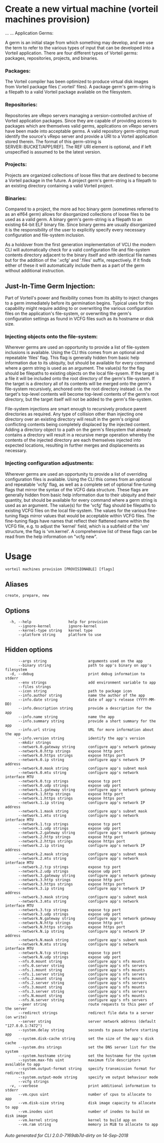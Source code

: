 # Create a new virtual machine (vorteil machines provision)

...
...
Application Germs:

A germ is an initial stage from which something may develop, and we use the
term to refer to the various types of input that can be developed into a
Vorteil application.  There are four different types of Vorteil germs:
packages, repositories, projects, and binaries.

### Packages:

The Vorteil compiler has been optimized to produce virtual disk images from
Vorteil package files ('.vorteil' files). A package germ's germ-string is a
filepath to a valid Vorteil package available on the filesystem.

### Repositories:

Repositories are vRepo servers managing a version-controlled archive of
Vorteil application packages. Since they are capable of providing access to
packages which are themselves valid germs, applications on vRepo servers
have been made into acceptable germs. A valid repository germ-string must
identify the source's vRepo server and provide a URI to a Vorteil
application stored therein. The format of this germ-string is
SERVER::BUCKET/APP[/REF]. The REF URI element is optional, and if left
unspecified is assumed to be the latest version.

### Projects:

Projects are organized collections of loose files that are destined to
become a Vorteil package in the future. A project germ's germ-string is a
filepath to an existing directory containing a valid Vorteil project.

### Binaries:

Compared to a project, the more ad hoc binary germ (sometimes referred to as
an elf64 germ) allows for disorganized collections of loose files to be used
as a valid germ. A binary germ's germ-string is a filepath to an existing
64-bit ELF binary file. Since binary germs are usually disorganized it is
the responsibility of the user to explicitly specify every necessary
configuration and file-system inclusion.

As a holdover from the first generation implementation of VCLI the modern
CLI will automatically check for a valid configuration file and file-system
contents directory adjacent to the binary itself and with identical file
names but for the addition of the '.vcfg' and '.files' suffix, respectively.
If it finds either of these it will automatically include them as a part of
the germ without additional instruction.

## Just-In-Time Germ Injection:

Part of Vorteil's power and flexibility comes from its ability to inject
changes to a germ immediately before its germination begins. Typical uses for
this capability might require adding to or overwriting the various
configuration files on the application's file-system, or overwriting the
germ's configuration settings as found in VCFG files such as its hostname or
disk size.

### Injecting objects onto the file-system:

Wherever germs are used an opportunity to provide a list of file-system
inclusions is available. Using the CLI this comes from an optional and
repeatable 'files' flag. This flag is generally hidden from basic help
information due to its ubiquity, but should be available for every command
where a germ string is used as an argument. The value(s) for the flag should
be filepaths to existing objects on the local file-sysem. If the target is a
file it will be included onto the root directory of the germ's file-system.
If the target is a directory all of its contents will be merged onto the
germ's file-system recursively, anchored onto the root directory instead:
i.e. the target's top-level contents will become top-level contents of the
germ's root directory, but the target itself will not be added to the germ's
file-system.

File-system injections are smart enough to recursively produce parent
directories as required. Any type of collision other than injecting one
directory over an existing directory will result in the germ's original
conflicting contents being completely displaced by the injected content.
Adding a directory object to a path on the germ's filesystem that already
contains a directory will result in a recursive merge operation whereby the
contents of the injected directory are each themselves injected into
expected locations, resulting in further merges and displacements as
necessary.

### Injecting configuration adjustments:

Wherever germs are used an opportunity to provide a list of overriding
configuration files is available. Using the CLI this comes from an optional
and repeatable 'vcfg' flag, as well as a complete set of optional
fine-tuning flags that mirror the syntax of the VCFG data structure. These
flags are generally hidden from basic help information due to their ubiquity
and their quantity, but should be available for every command where a germ
string is used as an argument. The value(s) for the 'vcfg' flag should be
filepaths to existing VCFG files on the local file-system. The values for
the various fine-tuning flags mirror values that would be acceptable within
VCFG files. The fine-tuning flags have names that reflect their flattened
name within the VCFG file, e.g. to adjust the 'kernel' field, which is a
subfield of the 'vm' structure, the flag is 'vm.kernel'. A comprehensive
list of these flags can be read from the help information on "vcfg new".

# Usage

```
vorteil machines provision [PROVISIONABLE] [flags]
```

## Aliases

```
create, prepare, new
```

## Options

```
  -h, --help                 help for provision
      --ignore-kernel        ignore-kernel
      --kernel-type string   kernel type
      --platform string      platform to use
```

## Hidden options

```
      --args string                   arguments used on the app
      --binary string                 path to app's binary on app's filesystem
  -d, --debug                         print debug information to stderr
      --env strings                   add environment variable to app
      --files strings                 
      --icon string                   path to package icon
      --info.author string            name the author of the app
      --info.date string              date of app's release (YYYY-MM-DD)
      --info.description string       provide a description for the app
      --info.name string              name the app
      --info.summary string           provide a short summary for the app
      --info.url string               URL for more information about the app
      --info.version string           identify the app's version
      --mkdir strings                 
      --network.0.gateway string      configure app's network gateway
      --network.0.http strings        expose http port
      --network.0.https strings       expose https port
      --network.0.ip string           configure app's network IP address
      --network.0.mask string         configure app's subnet mask
      --network.0.mtu string          configure app's network interface MTU
      --network.0.tcp strings         expose tcp port
      --network.0.udp strings         expose udp port
      --network.1.gateway string      configure app's network gateway
      --network.1.http strings        expose http port
      --network.1.https strings       expose https port
      --network.1.ip string           configure app's network IP address
      --network.1.mask string         configure app's subnet mask
      --network.1.mtu string          configure app's network interface MTU
      --network.1.tcp strings         expose tcp port
      --network.1.udp strings         expose udp port
      --network.2.gateway string      configure app's network gateway
      --network.2.http strings        expose http port
      --network.2.https strings       expose https port
      --network.2.ip string           configure app's network IP address
      --network.2.mask string         configure app's subnet mask
      --network.2.mtu string          configure app's network interface MTU
      --network.2.tcp strings         expose tcp port
      --network.2.udp strings         expose udp port
      --network.3.gateway string      configure app's network gateway
      --network.3.http strings        expose http port
      --network.3.https strings       expose https port
      --network.3.ip string           configure app's network IP address
      --network.3.mask string         configure app's subnet mask
      --network.3.mtu string          configure app's network interface MTU
      --network.3.tcp strings         expose tcp port
      --network.3.udp strings         expose udp port
      --network.N.gateway string      configure app's network gateway
      --network.N.http strings        expose http port
      --network.N.https strings       expose https port
      --network.N.ip string           configure app's network IP address
      --network.N.mask string         configure app's subnet mask
      --network.N.mtu string          configure app's network interface MTU
      --network.N.tcp strings         expose tcp port
      --network.N.udp strings         expose udp port
      --nfs.0.mount string            configure app's nfs mounts
      --nfs.0.server string           configure app's nfs servers
      --nfs.1.mount string            configure app's nfs mounts
      --nfs.1.server string           configure app's nfs servers
      --nfs.2.mount string            configure app's nfs mounts
      --nfs.2.server string           configure app's nfs servers
      --nfs.3.mount string            configure app's nfs mounts
      --nfs.3.server string           configure app's nfs servers
      --nfs.N.mount string            configure app's nfs mounts
      --nfs.N.server string           configure app's nfs servers
      --peer string                   route requests to this peer of the server
      --redirect strings              redirect file data to a server (on write)
      --server string                 server network address (default "127.0.0.1:7472")
      --system.delay string           seconds to pause before starting app
      --system.disk-cache string      set the size of the app's disk cache
      --system.dns strings            set the DNS server list for the system
      --system.hostname string        set the hostname for the system
      --system.max-fds uint           maximum file descriptors available to app
      --system.output-format string   specify transmission format for redirects
      --system.output-mode string     specify vm output behaviour mode
      --vcfg strings                  
  -v, --verbose                       print additional information to stderr
      --vm.cpus uint                  number of cpus to allocate to app
      --vm.disk-size string           disk image capacity to allocate to app
      --vm.inodes uint                number of inodes to build on disk image
      --vm.kernel string              kernel to build app on
      --vm.ram string                 memory in MiB to allocate to app
```


###### Auto generated for CLI 2.0.0-7169db7d-dirty on 14-Sep-2018
